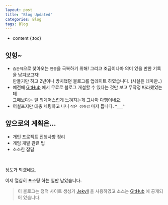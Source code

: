 ```yaml
---
layout: post
title: "Blog Updated"
categories: Blog
tags: Blog
---
```


* content
{:toc}

## 잇힝~

* `습관적`으로 찾아오는 `멘붕`을 극복하기 위해! 그리고 조금이나마 의미 있을 만한 기록을 남겨보고자!  
만들기만 하고 2년이나 방치했던 블로그를 업데이트 하였습니다. (사실은 테마만..)
* 예전에 [GitHub](GitHub) 에서 무료로 블로그 개설할 수 있다는 것만 보고 무작정 따라했었는데  
그때보다는 덜 외계어스럽게 느껴지는게 그나마 다행이네요.
* 어설프지만 대충 세팅하고 나니 `작은 성취감` 마저 듭니다. ^___^


## 앞으로의 계획은...
* 개인 프로젝트 진행사항 정리
* 게임 개발 관련 팁
* 소소한 잡담  

<br>

정도가 되겠네요.

이제 열심히 포스팅 하는 일만 남았습니다.

> 이 블로그는 정적 사이트 생성기 [Jekyll](Jekyll) 을 사용하였고 소스는 [GitHub](GitHub) 에 공개되어 있습니다.

[Jekyll]: https://jekyllrb-ko.github.io/
[GitHub]: https://github.com/faith20/faith20.github.io
